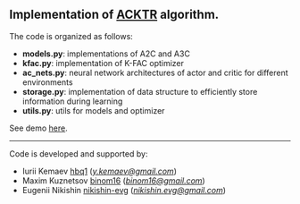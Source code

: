 ## Implementation of [ACKTR](https://arxiv.org/abs/1708.05144) algorithm.

The code is organized as follows:
* **models.py**: implementations of A2C and A3C
* **kfac.py**: implementation of K-FAC optimizer
* **ac\_nets.py**: neural network architectures of actor and critic for different environments
* **storage.py**: implementation of data structure to efficiently store information during learning
* **utils.py**: utils for models and optimizer

See demo [here](https://github.com/nikishin-evg/acktr_pytorch/blob/master/example_of_usage.ipynb).


------------------------------------------

Code is developed and supported by:
* Iurii Kemaev [hbq1](https://github.com/hbq1) (*y.kemaev@gmail.com*)
* Maxim Kuznetsov [binom16](https://github.com/binom16) (*binom16@gmail.com*)
* Eugenii Nikishin [nikishin-evg](https://github.com/nikishin-evg) (*nikishin.evg@gmail.com*)
